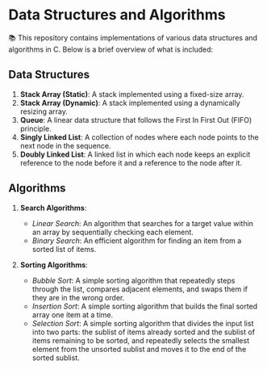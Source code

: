 # Data Structures and Algorithms 

📚 This repository contains implementations of various data structures and algorithms in C. Below is a brief overview of what is included:

## Data Structures

1. **Stack Array (Static)**: A stack implemented using a fixed-size array.
2. **Stack Array (Dynamic)**: A stack implemented using a dynamically resizing array.
3. **Queue**: A linear data structure that follows the First In First Out (FIFO) principle.
4. **Singly Linked List**: A collection of nodes where each node points to the next node in the sequence.
5. **Doubly Linked List**: A linked list in which each node keeps an explicit reference to the node before it and a reference to the node after it.

## Algorithms

1. **Search Algorithms**:
   - *Linear Search*: An algorithm that searches for a target value within an array by sequentially checking each element.
   - *Binary Search*: An efficient algorithm for finding an item from a sorted list of items.

2. **Sorting Algorithms**:
   - *Bubble Sort*: A simple sorting algorithm that repeatedly steps through the list, compares adjacent elements, and swaps them if they are in the wrong order.
   - *Insertion Sort*: A simple sorting algorithm that builds the final sorted array one item at a time.
   - *Selection Sort*: A simple sorting algorithm that divides the input list into two parts: the sublist of items already sorted and the sublist of items remaining to be sorted, and repeatedly selects the smallest element from the unsorted sublist and moves it to the end of the sorted sublist.
